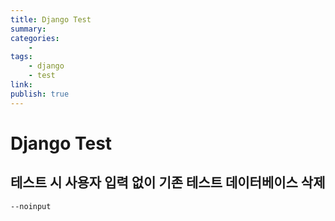 ```yaml
---
title: Django Test
summary: 
categories:
    - 
tags:
    - django
    - test
link: 
publish: true
---
```


# Django Test

## 테스트 시 사용자 입력 없이 기존 테스트 데이터베이스 삭제

`--noinput`
